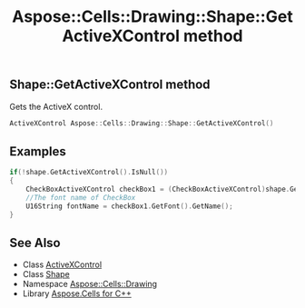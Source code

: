 ﻿---
title: Aspose::Cells::Drawing::Shape::GetActiveXControl method
linktitle: GetActiveXControl
second_title: Aspose.Cells for C++ API Reference
description: 'Aspose::Cells::Drawing::Shape::GetActiveXControl method. Gets the ActiveX control in C++.'
type: docs
weight: 17800
url: /cpp/aspose.cells.drawing/shape/getactivexcontrol/
---
## Shape::GetActiveXControl method


Gets the ActiveX control.

```cpp
ActiveXControl Aspose::Cells::Drawing::Shape::GetActiveXControl()
```


## Examples


```cpp
if(!shape.GetActiveXControl().IsNull())
{
    CheckBoxActiveXControl checkBox1 = (CheckBoxActiveXControl)shape.GetActiveXControl();
    //The font name of CheckBox
    U16String fontName = checkBox1.GetFont().GetName();
}
```

## See Also

* Class [ActiveXControl](../../../aspose.cells.drawing.activexcontrols/activexcontrol/)
* Class [Shape](../)
* Namespace [Aspose::Cells::Drawing](../../)
* Library [Aspose.Cells for C++](../../../)
